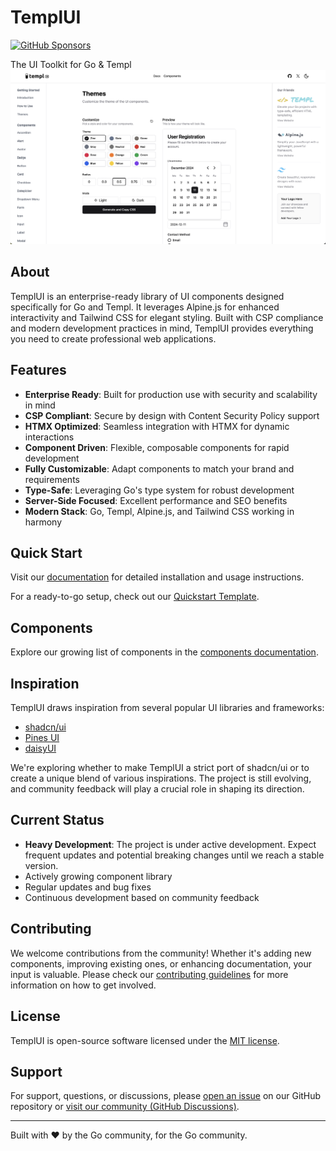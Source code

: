 # TemplUI

[![GitHub Sponsors](https://img.shields.io/github/sponsors/axzilla?style=social&label=♥️%20Sponsor)](https://github.com/sponsors/axzilla)

The UI Toolkit for Go & Templ
<img src="./assets/img/readme.png" />

## About

TemplUI is an enterprise-ready library of UI components designed specifically for Go and Templ. It leverages Alpine.js for enhanced interactivity and Tailwind CSS for elegant styling. Built with CSP compliance and modern development practices in mind, TemplUI provides everything you need to create professional web applications.

## Features

- **Enterprise Ready**: Built for production use with security and scalability in mind
- **CSP Compliant**: Secure by design with Content Security Policy support
- **HTMX Optimized**: Seamless integration with HTMX for dynamic interactions
- **Component Driven**: Flexible, composable components for rapid development
- **Fully Customizable**: Adapt components to match your brand and requirements
- **Type-Safe**: Leveraging Go's type system for robust development
- **Server-Side Focused**: Excellent performance and SEO benefits
- **Modern Stack**: Go, Templ, Alpine.js, and Tailwind CSS working in harmony

## Quick Start

Visit our [documentation](https://templui.io/docs/how-to-use) for detailed installation and usage instructions.

For a ready-to-go setup, check out our [Quickstart Template](https://github.com/axzilla/templui-quickstart).

## Components

Explore our growing list of components in the [components documentation](https://templui.io/docs/components).

## Inspiration

TemplUI draws inspiration from several popular UI libraries and frameworks:

- [shadcn/ui](https://ui.shadcn.com/)
- [Pines UI](https://devdojo.com/pines)
- [daisyUI](https://daisyui.com/)

We're exploring whether to make TemplUI a strict port of shadcn/ui or to create a unique blend of various inspirations. The project is still evolving, and community feedback will play a crucial role in shaping its direction.

## Current Status

- **Heavy Development**: The project is under active development. Expect frequent updates and potential breaking changes until we reach a stable version.
- Actively growing component library
- Regular updates and bug fixes
- Continuous development based on community feedback

## Contributing

We welcome contributions from the community! Whether it's adding new components, improving existing ones, or enhancing documentation, your input is valuable. Please check our [contributing guidelines](CONTRIBUTING.md) for more information on how to get involved.

## License

TemplUI is open-source software licensed under the [MIT license](LICENSE).

## Support

For support, questions, or discussions, please [open an issue](https://github.com/axzilla/templui/issues) on our GitHub repository or [visit our community (GitHub Discussions)](https://github.com/axzilla/templui/discussions).

---

Built with ❤️ by the Go community, for the Go community.
